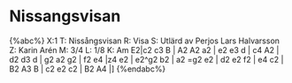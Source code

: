# Nissangsvisan

{%abc%}
X:1
T: Nissångsvisan
R: Visa
S: Utlärd av Perjos Lars Halvarsson
Z: Karin Arén
M: 3/4
L: 1/8
K: Am
E2|c2 c3 B | A2 A2 a2 | e2 e3 d | c4 A2 | d2 d3 d | g2 a2 g2 | f2 e4 |z4 e2 | 
e2^g2 b2 | a2 =g2 e2 | d2 e2 f2 | e4 c2 | B2 A3 B | c2 e2 c2 | B2 A4 |]
{%endabc%}



